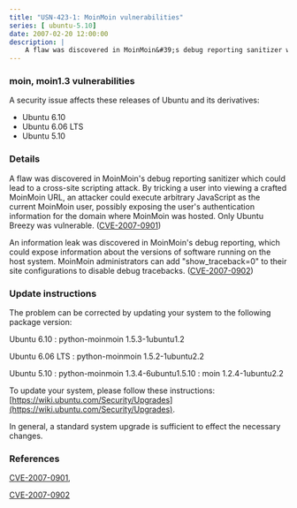 ```yaml
---
title: "USN-423-1: MoinMoin vulnerabilities"
series: [ ubuntu-5.10]
date: 2007-02-20 12:00:00
description: |
    A flaw was discovered in MoinMoin&#39;s debug reporting sanitizer which  could lead to a cross-site scripting attack.  By tricking a user into  viewing a crafted MoinMoin URL, an attacker could execute arbitrary  JavaScript as the current MoinMoin user, possibly exposing the user&#39;s  authentication information for the domain where MoinMoin was hosted. Only Ubuntu Breezy was vulnerable.  ([CVE-2007-0901](http://people.ubuntu.com/~ubuntu-security/cve/CVE-2007-0901))
--- 
```

 
### moin, moin1.3 vulnerabilities

A security issue affects these releases of Ubuntu and its derivatives:

* Ubuntu 6.10
* Ubuntu 6.06 LTS
* Ubuntu 5.10

### Details

A flaw was discovered in MoinMoin&#39;s debug reporting sanitizer which could lead to a cross-site scripting attack. By tricking a user into viewing a crafted MoinMoin URL, an attacker could execute arbitrary JavaScript as the current MoinMoin user, possibly exposing the user&#39;s authentication information for the domain where MoinMoin was hosted. Only Ubuntu Breezy was vulnerable. ([CVE-2007-0901](http://people.ubuntu.com/~ubuntu-security/cve/CVE-2007-0901))

An information leak was discovered in MoinMoin&#39;s debug reporting, which could expose information about the versions of software running on the host system. MoinMoin administrators can add &quot;show_traceback=0&quot; to their site configurations to disable debug tracebacks. ([CVE-2007-0902](http://people.ubuntu.com/~ubuntu-security/cve/CVE-2007-0902))

### Update instructions

The problem can be corrected by updating your system to the following package version:

Ubuntu 6.10
 : python-moinmoin <span>1.5.3-1ubuntu1.2</span>

Ubuntu 6.06 LTS
 : python-moinmoin <span>1.5.2-1ubuntu2.2</span>

Ubuntu 5.10
 : python-moinmoin <span>1.3.4-6ubuntu1.5.10</span>
 : moin <span>1.2.4-1ubuntu2.2</span>

To update your system, please follow these instructions: [https://wiki.ubuntu.com/Security/Upgrades](https://wiki.ubuntu.com/Security/Upgrades).

In general, a standard system upgrade is sufficient to effect the necessary changes.

### References

 [CVE-2007-0901](http://people.ubuntu.com/~ubuntu-security/cve/CVE-2007-0901), 

 [CVE-2007-0902](http://people.ubuntu.com/~ubuntu-security/cve/CVE-2007-0902)
 

